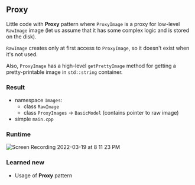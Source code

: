 ## Proxy

Little code with **Proxy** pattern where `ProxyImage` is a proxy for low-level `RawImage` image
(let us assume that it has some complex logic and is stored on the disk).

`RawImage` creates only at first access to `ProxyImage`, so it doesn't exist when it's not used.

Also, `ProxyImage` has a high-level `getPrettyImage` method for getting a pretty-printable image in `std::string` container.

### Result

* namespace `Images`:
  + class `RawImage`
  + class `ProxyImages` -> `BasicModel` (contains pointer to raw image)
* simple `main.cpp`

### Runtime

![Screen Recording 2022-03-19 at 8 11 23 PM](https://user-images.githubusercontent.com/44144647/159131363-e7de60e9-f74e-472d-95a7-2a97c64e387d.gif)



### Learned new
* Usage of **Proxy** pattern
